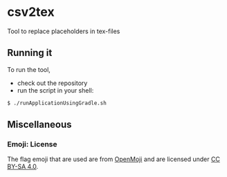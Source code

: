 # csv2tex

Tool to replace placeholders in tex-files

## Running it

To run the tool,

* check out the repository
* run the script in your shell:

```bash
$ ./runApplicationUsingGradle.sh 
```

## Miscellaneous

### Emoji: License

The flag emoji that are used are from [OpenMoji](https://openmoji.org/about/) and are licensed
under [CC BY-SA 4.0](https://creativecommons.org/licenses/by-sa/4.0/).